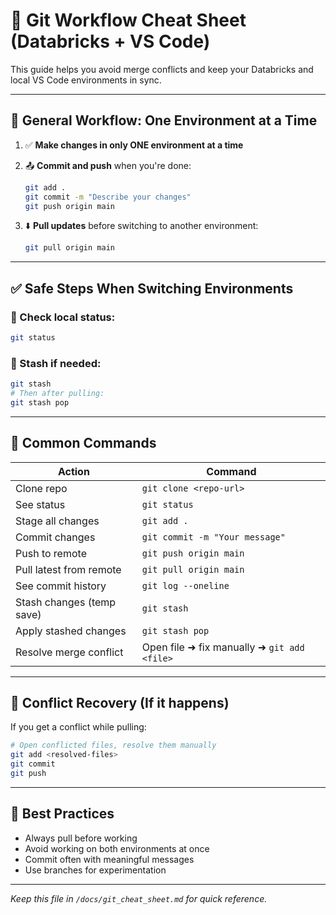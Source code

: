 
# 🧠 Git Workflow Cheat Sheet (Databricks + VS Code)

This guide helps you avoid merge conflicts and keep your Databricks and local VS Code environments in sync.

---

## 🔁 General Workflow: One Environment at a Time

1. ✅ **Make changes in only ONE environment at a time**
2. 📤 **Commit and push** when you're done:
   ```bash
   git add .
   git commit -m "Describe your changes"
   git push origin main
   ```

3. ⬇️ **Pull updates** before switching to another environment:
   ```bash
   git pull origin main
   ```

---

## ✅ Safe Steps When Switching Environments

### 🔎 Check local status:
```bash
git status
```

### 💾 Stash if needed:
```bash
git stash
# Then after pulling:
git stash pop
```

---

## 🧪 Common Commands

| Action                        | Command                                       |
|------------------------------|-----------------------------------------------|
| Clone repo                   | `git clone <repo-url>`                        |
| See status                   | `git status`                                  |
| Stage all changes            | `git add .`                                   |
| Commit changes               | `git commit -m "Your message"`                |
| Push to remote               | `git push origin main`                        |
| Pull latest from remote      | `git pull origin main`                        |
| See commit history           | `git log --oneline`                           |
| Stash changes (temp save)    | `git stash`                                   |
| Apply stashed changes        | `git stash pop`                               |
| Resolve merge conflict       | Open file ➜ fix manually ➜ `git add <file>`   |

---

## 🧯 Conflict Recovery (If it happens)

If you get a conflict while pulling:
```bash
# Open conflicted files, resolve them manually
git add <resolved-files>
git commit
git push
```

---

## 📌 Best Practices

- Always pull before working
- Avoid working on both environments at once
- Commit often with meaningful messages
- Use branches for experimentation

---

_Keep this file in `/docs/git_cheat_sheet.md` for quick reference._
